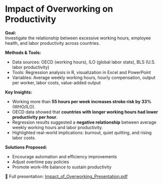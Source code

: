# Impact of Overworking on Productivity

**Goal:**  
Investigate the relationship between excessive working hours, employee health, and labor productivity across countries.  

**Methods & Tools:**  
- Data sources: OECD (working hours), ILO (global labor stats), BLS (U.S. labor productivity)  
- Tools: Regression analysis in R, visualization in Excel and PowerPoint  
- Variables: Average weekly working hours, hourly compensation, output per worker, labor costs, value-added output  

**Key Insights:**  
- Working more than **55 hours per week increases stroke risk by 33%** (WHO/ILO).  
- OECD data showed that **countries with longer working hours had lower productivity per hour**.  
- Regression results suggested a **negative relationship** between average weekly working hours and labor productivity.  
- Highlighted real-world implications: burnout, quiet quitting, and rising labor costs.  

**Solutions Proposed:**  
- Encourage automation and efficiency improvements  
- Adjust overtime pay policies  
- Promote work–life balance to sustain productivity  

📄 Full presentation: [Impact_of_Overworking_Presentation.pdf](Impact_of_Overworking_Presentation.pdf)  
